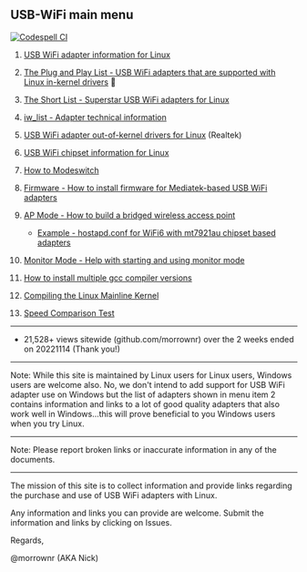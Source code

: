##   USB-WiFi main menu

[![Codespell CI](https://github.com/morrownr/USB-WiFi/actions/workflows/codespell.yml/badge.svg?event=push)](https://github.com/morrownr/USB-WiFi/actions/workflows/codespell.yml)

1.  [USB WiFi adapter information for Linux](https://github.com/morrownr/USB-WiFi/blob/main/home/USB_WiFi_Adapter_Information_for_Linux.md)

2.  [ The Plug and Play List - USB WiFi adapters that are supported with Linux in-kernel drivers](https://github.com/morrownr/USB-WiFi/blob/main/home/USB_WiFi_Adapters_that_are_supported_with_Linux_in-kernel_drivers.md)   :rocket:

3.  [The Short List - Superstar USB WiFi adapters for Linux](https://github.com/morrownr/USB-WiFi/blob/main/home/The_Short_List.md)

4.  [iw_list - Adapter technical information](https://github.com/morrownr/USB-WiFi/tree/main/home/iw_list)

5.  [USB WiFi adapter out-of-kernel drivers for Linux](https://github.com/morrownr/USB-WiFi/blob/main/home/USB_WiFi_Adapter_out-of-kernel_drivers_for_Linux.md) (Realtek)

6.  [USB WiFi chipset information for Linux](https://github.com/morrownr/USB-WiFi/blob/main/home/USB_WiFi_Chipsets.md)

7.  [How to Modeswitch](https://github.com/morrownr/USB-WiFi/blob/main/home/How_to_Modeswitch.md)

8.  [Firmware - How to install firmware for Mediatek-based USB WiFi adapters](https://github.com/morrownr/USB-WiFi/blob/main/home/How_to_Install_Firmware_for_Mediatek_based_USB_WiFi_adapters.md)

9.  [AP Mode - How to build a bridged wireless access point](https://github.com/morrownr/USB-WiFi/blob/main/home/AP_Mode/Bridged_Wireless_Access_Point.md)
    * [Example - hostapd.conf for WiFi6 with mt7921au chipset based adapters](https://github.com/morrownr/USB-WiFi/blob/main/home/AP_Mode/hostapd-WiFi6.conf)

10. [Monitor Mode - Help with starting and using monitor mode](https://github.com/morrownr/Monitor_Mode)

11. [How to install multiple gcc compiler versions](https://github.com/morrownr/USB-WiFi/blob/main/home/How%20to%20install%20multiple%20gcc%20compiler%20versions.md)

12. [Compiling the Linux Mainline Kernel](https://github.com/morrownr/USB-WiFi/blob/main/home/Compiling_the_Linux_Mainline_Kernel.md)

13. [Speed Comparison Test](https://github.com/morrownr/USB-WiFi/blob/main/home/Speed_Comparison_Test.md)

-----

- 21,528+ views sitewide (github.com/morrownr) over the 2 weeks ended on 20221114 (Thank you!)

-----

Note: While this site is maintained by Linux users for Linux users, Windows users are welcome also. No, we don't intend to add support for
USB WiFi adapter use on Windows but the list of adapters shown in menu item 2 contains information and links to a lot of good quality
adapters that also work well in Windows...this will prove beneficial to you Windows users when you try Linux.

-----

Note: Please report broken links or inaccurate information in any of the documents.

-----

The mission of this site is to collect information and provide links regarding the purchase and use of USB WiFi adapters with Linux.

Any information and links you can provide are welcome. Submit the information and links by clicking on Issues.

Regards,

@morrownr (AKA Nick)
